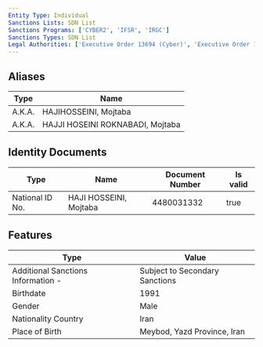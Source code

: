 ```yaml
---
Entity Type: Individual
Sanctions Lists: SDN List
Sanctions Programs: ['CYBER2', 'IFSR', 'IRGC']
Sanctions Types: SDN List
Legal Authorities: ['Executive Order 13694 (Cyber)', 'Executive Order 13757 (Cyber)']
---
```


## Aliases
| Type  | Name      | 
|-------|-----------|
| A.K.A. | HAJIHOSSEINI, Mojtaba |
| A.K.A. | HAJJI HOSEINI ROKNABADI, Mojtaba |

## Identity Documents
| Type  | Name      | Document Number | Is valid |
|-------|-----------|-----------------|----------|
| National ID No. | HAJI HOSSEINI, Mojtaba | 4480031332 | true |

## Features
| Type  | Value      |
|-------|------------|
| Additional Sanctions Information - | Subject to Secondary Sanctions |
| Birthdate | 1991 |
| Gender | Male |
| Nationality Country | Iran |
| Place of Birth | Meybod, Yazd Province, Iran |

